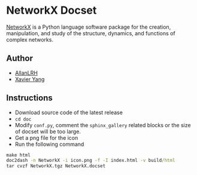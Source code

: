 # NetworkX Docset

[NetworkX](http://networkx.github.io/) is a Python language software package for the creation, manipulation, and study of the structure, dynamics, and functions of complex networks.

## Author

- [AllanLRH](https://github.com/AllanLRH)
- [Xavier Yang](https://github.com/ivaquero)

## Instructions

- Download source code of the latest release
- `cd doc`
- Modify `conf.py`, comment the `sphinx_gallery` related blocks or the size of docset will be too large.
- Get a png file for the icon
- Run the following command

```cmd
make html
doc2dash -n NetworkX -i icon.png -f -I index.html -v build/html
tar cvzf NetworkX.tgz NetworkX.docset
```
